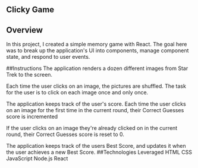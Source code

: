 ## Clicky Game
## Overview
In this project, I created a simple memory game with React. The goal here was to break up the application's UI into components, manage component state, and respond to user events.

##Instructions
The application renders a dozen different images from Star Trek to the screen.

Each time the user clicks on an image, the pictures are shuffled. The task for the user is to click on each image once and only once.

The application keeps track of the user's score. Each time the user clicks on an image for the first time in the current round, their Correct Guesses score is incremented

If the user clicks on an image they're already clicked on in the current round, their Correct Guesses score is reset to 0.

The application keeps track of the users Best Score, and updates it when the user achieves a new Best Score.
##Technologies Leveraged
HTML
CSS
JavaScript
Node.js
React